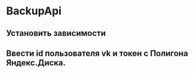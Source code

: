 # BackupApi
## Установить зависимости
## Ввести id пользователя vk и  токен с Полигона Яндекс.Диска.

